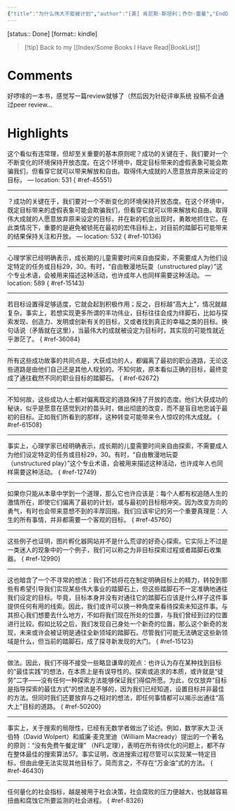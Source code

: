 ```yaml
---
{"title":"为什么伟大不能被计划","author":"[美] 肯尼斯·斯坦利；乔尔·雷曼","EndDate":"2025-05-03","publisher":null,"dg-publish":true,"permalink":"/BookNotes/为什么伟大不能被计划/","dgPassFrontmatter":true,"noteIcon":""}
---
```


[status:: Done]
[format:: kindle]

>[!tip] Back to my [[Index/Some Books I Have Read\|BookList]]

# Comments
好啰嗦的一本书，感觉写一篇review就够了（然后因为针砭评审系统 投稿不会通过peer review...

# Highlights

这个看似有违常理，但却至关重要的基本原则呢？成功的关键在于，我们要对一个不断变化的环境保持开放态度。在这个环境中，既定目标带来的虚假表象可能会欺骗我们，但看穿它就可以带来解放和自由。取得伟大成就的人愿意放弃原来设定的目标， — location: 531
{ #ref-45551}


---
？成功的关键在于，我们要对一个不断变化的环境保持开放态度。在这个环境中，既定目标带来的虚假表象可能会欺骗我们，但看穿它就可以带来解放和自由。取得伟大成就的人愿意放弃原来设定的目标，并在新的机会出现时，勇敢地抓住它。在此类情况下，重要的是避免被锁死在最初的宏伟目标上，对目前的踏脚石可能带来的结果保持关注和开放。 — location: 532
{ #ref-10136}


---
心理学家已经明确表示，成长期的儿童需要时间来自由探索，不需要成人为他们设定特定的任务或目标29，30。有时，“自由散漫地玩耍（unstructured play）”这个专业术语，会被用来描述这种活动，也许成年人也同样需要这种活动。 — location: 589
{ #ref-15143}


---

若目标设置得足够适度，它就会起到积极作用；反之，目标越“高大上”，情况就越复杂。事实上，若想实现更多所谓的丰功伟业，目标往往会成为绊脚石，比如与探索发现、创造力、发明或创新有关的目标，又或者找到真正的幸福之类的目标。换句话说（矛盾就在这里），当最伟大的成就被设定为目标时，其实现的可能性就近乎渺茫了。 
{ #ref-36084}


---
所有这些成功故事的共同点是，大获成功的人，都偏离了最初的职业道路，无论这些道路是由他们自己还是其他人规划的。不知何故，原本看似正确的目标，最终变成了通往截然不同的职业目标的踏脚石。 
{ #ref-62672}


---
不知何故，这些成功人士都对偏离既定的道路保持了开放的态度。他们大获成功的秘诀，似乎是愿意在感觉到对的苗头时，做出彻底的改变，而不是盲目地忠诚于最初的目标。正如我们所看到的那样，这种转变可能带来令人惊叹的伟大成就。 
{ #ref-61508}


---
事实上，心理学家已经明确表示，成长期的儿童需要时间来自由探索，不需要成人为他们设定特定的任务或目标29，30。有时，“自由散漫地玩耍（unstructured play）”这个专业术语，会被用来描述这种活动，也许成年人也同样需要这种活动。 
{ #ref-12749}


---
如果你只能从本章中学到一个道理，那么它也许应该是：每个人都有权追随人生的激情所在，即使它们偏离了最初的计划，或与最初的目标相冲突。因为改变方向的勇气，有时也会带来意想不到的丰厚回报。我们应该牢记的另一个重要真理是：人生的所有事情，并非都需要一个客观的目标。 
{ #ref-45760}


---
这些例子也证明，图片孵化器网站并不是什么荒谬的好奇心探索。它实际上不过是一类迷人的现象中的一个例子，我们可以称之为非目标探索过程或者踏脚石收集器。 
{ #ref-12990}


---
这也暗含了一个不寻常的想法：我们不妨将花在制定明确目标上的精力，转投到那些有希望引导我们实现某些伟大事业的踏脚石上，但这些踏脚石不一定准确地通往我们设定的目标。毕竟，目标本身并没有对通往它的踏脚石应该是什么样子这件事提供任何有用的线索。因此，我们或许可以换一种角度来看待探索未知这件事。与其担心我们想要去什么地方，不如将我们现在所处的位置，与我们曾经到过的位置进行比较。假如比较之后，我们发现自己身处一个新奇的位置，那么这个新奇的发现，未来或许会被证明是通往全新领域的踏脚石。尽管我们可能无法确定这些新领域是什么，但当前的踏脚石，成了探寻新发现的大门。 
{ #ref-15123}


---
做法。因此，我们不得不接受一些略显谦卑的观点：也许认为存在某种找到目标的“最佳实践”的想法，在本质上是有误导性的。探索或追求的本质，或许就是“徒劳”二字——没有任何一种探索方法能够保证我们得偿所愿。为此，仅仅放弃“目标是指导探索的最佳方式”的想法是不够的，因为我们已经知道，设置目标并非最佳的方法。但同时我们还要放弃与之相对的想法，即任何事情都可以揭示出通往“高大上”目标的道路。 
{ #ref-50200}


---
事实上，关于搜索的局限性，已经有无数学者做出了论述。例如，数学家大卫·沃伯特（David Wolpert）和威廉·麦克里迪（William Macready）提出的一个著名的原则：“没有免费午餐定理” （NFL定理），表明在所有待优化的问题上，都不存在整体最佳的搜索算法57。事实证明，改进搜索过程尽管可以实现某一特定目标，但由此便无法实现其他目标了。简而言之，不存在“万金油”式的方法。 
{ #ref-46430}


---
任何量化的社会指标，越是被用于社会决策，社会腐败的压力便越大，也就越容易扭曲和腐蚀它所要监测的社会进程。 
{ #ref-8326}
